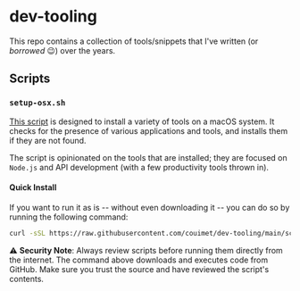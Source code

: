 # dev-tooling

This repo contains a collection of tools/snippets that I've written (or _borrowed_ 😉) over the years.

## Scripts

### `setup-osx.sh`

[This script](./scripts/setup-osx.sh) is designed to install a variety of tools on a macOS system. It checks for the presence of various applications and tools, and installs them if they are not found.

The script is opinionated on the tools that are installed; they are focused on `Node.js` and API development (with a few productivity tools thrown in).

#### Quick Install

If you want to run it as is -- without even downloading it -- you can do so by running the following command:

```bash
curl -sSL https://raw.githubusercontent.com/couimet/dev-tooling/main/scripts/setup-osx.sh | zsh
```

⚠️ **Security Note**: Always review scripts before running them directly from the internet. The command above downloads and executes code from GitHub. Make sure you trust the source and have reviewed the script's contents.
